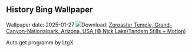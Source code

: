 ## History Bing Wallpaper
Wallpaper date: 2025-01-27
![](https://www.bing.com/th?id=OHR.CanyonSnow_DE-DE3570405094_UHD.jpg&w=1000)Download: [Zoroaster Temple, Grand-Canyon-Nationalpark, Arizona, USA (© Nick Lake/Tandem Stills + Motion)](https://www.bing.com/th?id=OHR.CanyonSnow_DE-DE3570405094_UHD.jpg)

Auto get programm by LtgX
